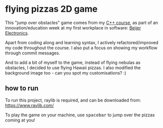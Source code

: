 # flying pizzas 2D game

This "jump over obstacles" game comes from my [C++ course](https://www.udemy.com/course/cpp-fundamentals/), as part of an innovation/education week at my first workplace in software: [Beijer Electronics](https://www.beijerelectronics.com).

Apart from coding along and learning syntax, I actively refactored/improved my code throughout the course. I also put a focus on showing my workflow through commit messages.

And to add a bit of myself to the game, instead of flying nebulas as obstacles, I decided to use flying Hawaii pizzas. I also modified the background image too - can you spot my customisations? :)

## how to run

To run this project, raylib is required, and can be downloaded from: https://www.raylib.com/

To play the game on your machine, use <kbd>spacebar</kbd> to jump over the pizzas coming at you!
